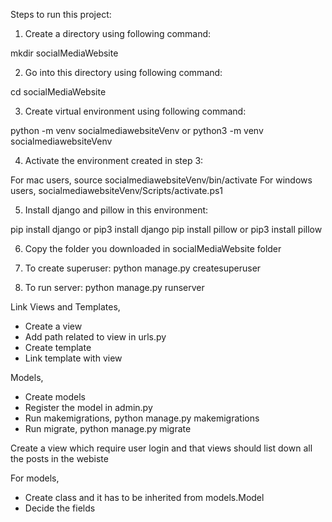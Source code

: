 Steps to run this project:

1. Create a directory using following command:

mkdir socialMediaWebsite

2. Go into this directory using following command:

cd socialMediaWebsite

3. Create virtual environment using following command:

python -m venv socialmediawebsiteVenv or python3 -m venv socialmediawebsiteVenv

4. Activate the environment created in step 3:

For mac users, source socialmediawebsiteVenv/bin/activate
For windows users, socialmediawebsiteVenv/Scripts/activate.ps1

5. Install django and pillow in this environment:

pip install django or pip3 install django
pip install pillow or pip3 install pillow

6. Copy the folder you downloaded in socialMediaWebsite folder

7. To create superuser: python manage.py createsuperuser

8. To run server: python manage.py runserver


Link Views and Templates,

* Create a view
* Add path related to view in urls.py
* Create template
* Link template with view

Models,

* Create models
* Register the model in admin.py
* Run makemigrations, python manage.py makemigrations
* Run migrate, python manage.py migrate

Create a view which require user login and that views should list down all the posts in the webiste

For models,

* Create class and it has to be inherited from models.Model
* Decide the fields